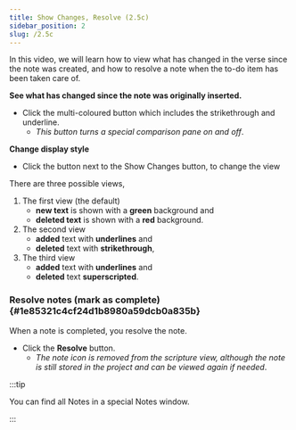 ```yaml
---
title: Show Changes, Resolve (2.5c)
sidebar_position: 2
slug: /2.5c
---
```




In this video, we will learn how to view what has changed in the verse since the note was created, and how to resolve a note when the to-do item has been taken care of.


**See what has changed since the note was originally inserted.**

- Click the multi-coloured button which includes the strikethrough and underline.
	- _This button turns a special comparison pane on and off_.

**Change display style**

- Click the button next to the Show Changes button, to change the view

There are three possible views,

1. The first view (the default)
	- **new text** is shown with a **green** background and
	- **deleted text** is shown with a **red** background.
1. The second view
	- **added** text with **underlines** and
	- **deleted** text with **strikethrough**,
1. The third view
	- **added** text with **underlines** and
	- **deleted** text **superscripted**.

### **Resolve notes (mark as complete)** {#1e85321c4cf24d1b8980a59dcb0a835b}


When a note is completed, you resolve the note.

- Click the **Resolve** button.
	- _The note icon is removed from the scripture view, although the note is still stored in the project and can be viewed again if needed_.

:::tip


You can find all Notes in a special Notes window. 


:::

